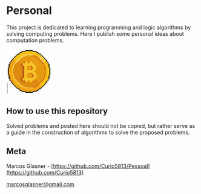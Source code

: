 # Personal

This project is dedicated to learning programming and logic algorithms by solving computing problems. Here I publish some personal ideas about computation problems. 

![](bitcoin8bits.jpg)

## How to use this repository

Solved problems and posted here should not be copied, but rather serve as a guide in the construction of algorithms to solve the proposed problems.

## Meta

Marcos Glasner - [https://github.com/Curio5813/Pessoal](https://github.com/Curio5813)

marcosglasner@gmail.com

